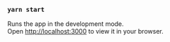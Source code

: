 ### `yarn start`

Runs the app in the development mode.\
Open [http://localhost:3000](http://localhost:3000) to view it in your browser.

